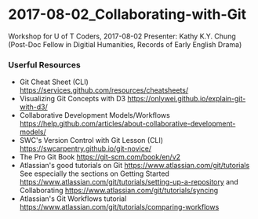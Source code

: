 # 2017-08-02_Collaborating-with-Git
Workshop for U of T Coders, 2017-08-02
Presenter: Kathy K.Y. Chung (Post-Doc Fellow in Digitial Humanities, Records of Early English Drama)




### Userful Resources 
- Git Cheat Sheet (CLI) https://services.github.com/resources/cheatsheets/
- Visualizing Git Concepts with D3 https://onlywei.github.io/explain-git-with-d3/
- Collaborative Development Models/Workflows https://help.github.com/articles/about-collaborative-development-models/
- SWC's Version Control with Git Lesson (CLI) https://swcarpentry.github.io/git-novice/
- The Pro Git Book https://git-scm.com/book/en/v2
- Atlassian's good tutorials on Git https://www.atlassian.com/git/tutorials  See especially the sections on Getting Started https://www.atlassian.com/git/tutorials/setting-up-a-repository and Collaborating https://www.atlassian.com/git/tutorials/syncing
- Atlassian's Git Workflows tutorial https://www.atlassian.com/git/tutorials/comparing-workflows
